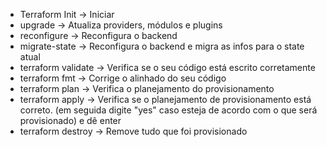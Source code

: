 - Terraform Init -> Iniciar
- upgrade -> Atualiza providers, módulos e plugins
- reconfigure -> Reconfigura o backend
- migrate-state -> Reconfigura o backend e migra as infos para o state atual
- terraform validate -> Verifica se o seu código está escrito corretamente
- terraform fmt -> Corrige o alinhado do seu código
- terraform plan -> Verifica o planejamento do provisionamento
- terraform apply -> Verifica se o planejamento de provisionamento está correto. (em seguida digite "yes" caso esteja de acordo com o que será provisionado) e dê enter
- terraform destroy -> Remove tudo que foi provisionado
